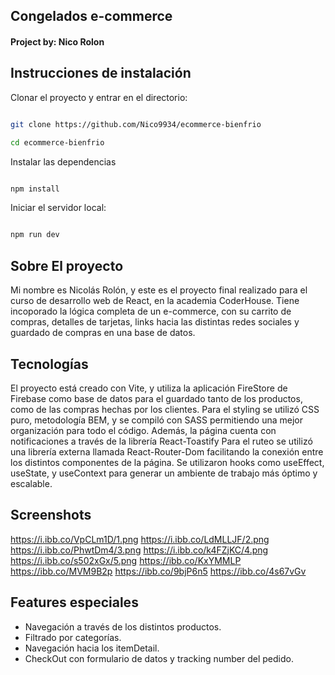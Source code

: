 
##  Congelados e-commerce 


####  Project by: Nico Rolon

##  Instrucciones de instalación

Clonar el proyecto y entrar en el directorio:

```bash

git clone https://github.com/Nico9934/ecommerce-bienfrio

cd ecommerce-bienfrio

```

Instalar las dependencias

```bash

npm install

```

Iniciar el servidor local:

```bash

npm run dev

```
## Sobre El proyecto
Mi nombre es Nicolás Rolón, y este es el proyecto final realizado para el curso de desarrollo web de React, en la academia CoderHouse. Tiene incoporado la lógica completa de un e-commerce, con su carrito de compras, detalles de tarjetas, links hacia las distintas redes sociales y guardado de compras en una base de datos. 

##  Tecnologías

El proyecto está creado con Vite, y utiliza la aplicación FireStore de Firebase como base de datos para el guardado tanto de los productos, como de las compras hechas por los clientes. 
Para el styling se utilizó CSS puro, metodología BEM, y se compiló con SASS permitiendo una mejor organización para todo el código. 
Además, la página cuenta con notificaciones a través de la librería React-Toastify
Para el ruteo se utilizó una librería externa llamada React-Router-Dom facilitando la conexión entre los distintos componentes de la página. 
Se utilizaron hooks como useEffect, useState, y useContext para generar un ambiente de trabajo más óptimo y escalable. 


## Screenshots 
https://i.ibb.co/VpCLm1D/1.png
https://i.ibb.co/LdMLLJF/2.png
https://i.ibb.co/PhwtDm4/3.png
https://i.ibb.co/k4FZjKC/4.png
https://i.ibb.co/s502xGx/5.png
https://ibb.co/KxYMMLP
https://ibb.co/MVM9B2p
https://ibb.co/9bjP6n5
https://ibb.co/4s67vGv


##  Features especiales

- Navegación a través de los distintos productos.
- Filtrado por categorías.
- Navegación hacia los itemDetail.
- CheckOut con formulario de datos y tracking number del pedido. 

